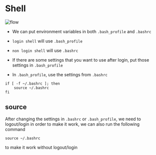 # Shell
![flow](http://linux.vbird.org/linux_basic/0320bash//centos7_bashrc_1.gif)

* We can put environment variables in both `.bash_profile` and `.bashrc`
* `login shell` will use `.bash_profile`
* `non login shell` will use `.bashrc`
* If there are some settings that you want to use after login, put those settings in `.bash_profile`

* In `.bash_profile`, use the settings from `.bashrc`

```
if [ -f ~/.bashrc ]; then
    source ~/.bashrc
fi
```

## source
After changing the settings in `.bashrc` or `.bash_profile`, we need to logout/login in order to make it work, we can also run the following command

```
source ~/.bashrc
```

to make it work without logout/login





